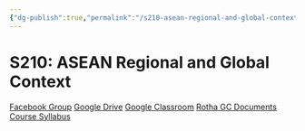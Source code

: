 ```yaml
---
{"dg-publish":true,"permalink":"/s210-asean-regional-and-global-context/"}
---
```


# S210: ASEAN Regional and Global Context

[Facebook Group](https://www.facebook.com/groups/856957084731085/)   [Google Drive](https://drive.google.com/open?id=169wZFIcO1q2V0amGYbjzXv_EZVyqdMVM)   [Google Classroom](https://classroom.google.com/u/0/c/NTQwNTA4MzMwNDla)   [Rotha GC Documents](https://classroom.google.com/u/0/c/NjYwMTI4Njc5NjNa)   [Course Syllabus](https://drive.google.com/open?id=1L8kco7EprtTlD6m7lPlyyApGiuHzzYSI)
